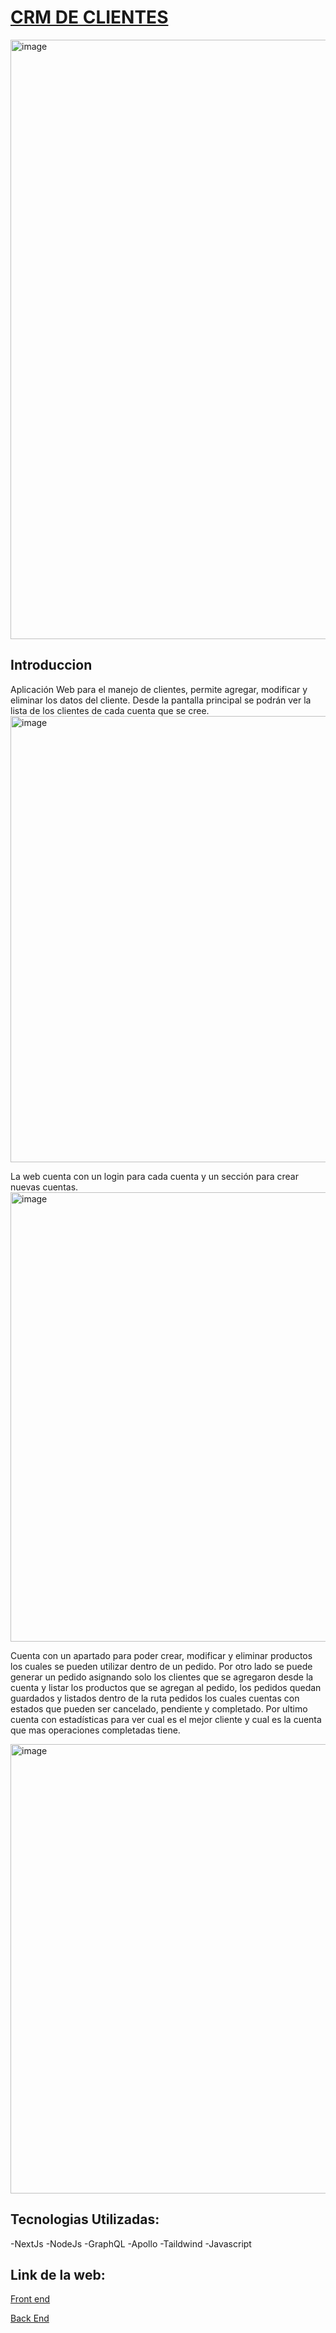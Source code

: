 # [CRM DE CLIENTES](https://crm-cliente-krc2q3o35-lisandros-projects.vercel.app/nuevacuenta)
<img width="959" alt="image" src="https://github.com/Lisandrocba/crmCliente/assets/83882363/f67ffe5c-80fe-4304-8b46-bf642bd0a1f0">

## Introduccion
Aplicación Web para el manejo de clientes, permite agregar, modificar y eliminar los datos del cliente. Desde la pantalla principal se podrán ver la lista de los clientes de cada cuenta que se cree.
<img width="714" alt="image" src="https://github.com/Lisandrocba/crmCliente/assets/83882363/7a29ccd9-f965-4129-ad5f-286b187a9311">

La web cuenta con un login para cada cuenta y un sección para crear nuevas cuentas.
<img width="719" alt="image" src="https://github.com/Lisandrocba/crmCliente/assets/83882363/d60dab40-2b94-4c06-9cfa-97bb5aa79529">

Cuenta con un apartado para poder crear, modificar y eliminar productos los cuales se pueden utilizar dentro de un pedido.
Por otro lado se puede generar un pedido asignando solo los clientes que se agregaron desde la cuenta y listar los productos que se agregan al pedido, los pedidos quedan guardados y listados dentro de la ruta pedidos los cuales cuentas con estados que pueden ser cancelado, pendiente y completado.
Por ultimo cuenta con estadísticas para ver cual es el mejor cliente y cual es la cuenta que mas operaciones completadas tiene.

<img width="719" alt="image" src="https://github.com/Lisandrocba/crmCliente/assets/83882363/22c03d81-000b-486c-b846-61bfacdff4be">


## Tecnologias Utilizadas:
-NextJs
-NodeJs
-GraphQL
-Apollo
-Taildwind
-Javascript

## Link de la web:
[Front end](https://crm-cliente-krc2q3o35-lisandros-projects.vercel.app/)

[Back End](https://github.com/Lisandrocba/GraphQLCRM)

